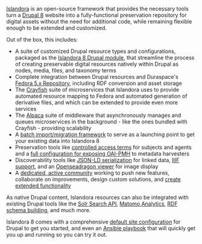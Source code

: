 [Islandora](https://islandora.ca) is an open-source framework that provides the necessary tools turn a [Drupal 8](https://www.drupal.org) website into a fully-functional preservation repository for digital assets without the need for additional code, while remaining flexible enough to be extended and customized.

Out of the box, this includes:

- A suite of customized Drupal resource types and configurations, packaged as the [Islandora 8 Drupal module](https://github.com/Islandora/islandora), that streamline the process of creating preservable digital resources natively within Drupal as nodes, media, files, and taxonomy terms
- Complete integration between Drupal resources and Duraspace's [Fedora 5.x Repository](https://wiki.duraspace.org/display/FF/Fedora+Repository+Home), including RDF conversion and asset storage
- The [Crayfish](https://github.com/Islandora/crayfish) suite of microservices that Islandora uses to provide automated resource mapping to Fedora and automated generation of derivative files, and which can be extended to provide even more services
- The [Alpaca](https://github.com/Islandora/Alpaca) suite of middleware that asynchronously manages and queues microservices in the background - like the ones bundled with Crayfish - providing scalability
- A [batch import/migration framework](https://github.com/Islandora/migrate_islandora_csv) to serve as a launching point to get your existing data into Islandora 8
- Preservation tools like [controlled access terms](https://github.com/Islandora/controlled_access_terms) for subjects and agents and a [full configuration for exposing OAI-PMH](https://github.com/Islandora/islandora_defaults/tree/8.x-1.x/modules/islandora_oaipmh) to metadata harvesters
- Discoverability tools like [JSON-LD serialization](https://github.com/Islandora/jsonld) for linked data, [IIIF support](https://github.com/Islandora/islandora/tree/8.x-1.x/modules/islandora_iiif), and an [Openseadragon viewer](https://github.com/Islandora/openseadragon) for image display
- A [dedicated, active community](https://groups.google.com/forum/#!forum/islandora) working to push new features, collaborate on improvements, design custom solutions, and [create extended functionality](https://github.com/Islandora-Labs/islandora_awesome#the-islandora-8-list)

As native Drupal content, Islandora resources can also be integrated with existing Drupal tools like the [Solr Search API](https://www.drupal.org/project/search_api_solr), [Matomo Analytics](https://www.drupal.org/project/matomo), [RDF schema building](https://www.drupal.org/project/rdfui), and much more.

Islandora 8 comes with a comprehensive [default site configuration](https://github.com/Islandora/islandora_defaults) for Drupal to get you started, and even an [Ansible playbook](https://github.com/Islandora-Devops/islandora-playbook) that will quickly get you up and running so you can try it out.
